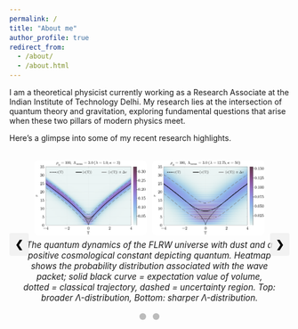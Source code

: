 ```yaml
---
permalink: /
title: "About me"
author_profile: true
redirect_from: 
  - /about/
  - /about.html
---
```


I am a theoretical physicist currently working as a Research Associate at the Indian Institute of Technology Delhi. My research lies at the intersection of quantum theory and gravitation, exploring fundamental questions that arise when these two pillars of modern physics meet.

Here’s a glimpse into some of my recent research highlights.

<!-- Slideshow CSS -->
<style>
.slideshow-container {
  position: relative;
  max-width: 100%;
  margin: 2rem auto;
}

.slide {
  display: none;
  justify-content: center;
  align-items: center;
  flex-direction: column;
}

.slide-images {
  display: flex;
  justify-content: center;
  flex-wrap: wrap;
  gap: 10px;
}

.slide-images img {
  width: 40%;
  border-radius: 6px;
}

.caption {
  font-style: italic;
  margin-top: 0.5rem;
  text-align: center;
  font-size: 0.95rem;
  max-width: 90%;
  margin-left: auto;
  margin-right: auto;
}

.prev, .next {
  cursor: pointer;
  position: absolute;
  top: 45%;
  padding: 10px;
  color: black;
  font-weight: bold;
  font-size: 18px;
  background: rgba(240,240,240,0.8);
  border-radius: 4px;
  user-select: none;
  z-index: 2;
}
.prev:hover, .next:hover {
  background: #ccc;
}
.prev { left: 0; }
.next { right: 0; }

.dots {
  text-align: center;
  margin-top: 1rem;
}
.dot {
  cursor: pointer;
  height: 12px;
  width: 12px;
  margin: 0 4px;
  background-color: #bbb;
  border-radius: 50%;
  display: inline-block;
  transition: background-color 0.3s;
}
.dot.active {
  background-color: #333;
}
</style>

<div class="slideshow-container" id="slideshow">

  <div class="slide">
    <div class="slide-images">
      <img src="/images/contour_plot_A=5.0.png" alt="Field Correlation" />
      <img src="/images/contour_plot_A=5.0_m.png" alt="Momentum Correlation" />
    </div>
    <div class="caption">
      Quantum correlations of a test field propagating in a spacetime undergoing critical collapse, evaluated at the end of the numerical simulation. Dashed black lines = areal radius of apparent horizon, red dashed lines = location of apparent horizon. Top: field correlation, Bottom: momentum correlation.
    </div>
  </div>
  
  <div class="slide" style="display: flex;">
    <div class="slide-images">
      <img src="/images/QC1.png" alt="QC1" />
      <img src="/images/QC2.png" alt="QC2" />
    </div>
    <div class="caption">
      The quantum dynamics of the FLRW universe with dust and a positive cosmological constant depicting quantum. Heatmap shows the probability distribution associated with the wave packet; solid black curve = expectation value of volume, dotted = classical trajectory, dashed = uncertainty region. Top: broader Λ-distribution, Bottom: sharper Λ-distribution.
    </div>
  </div>
  
<!-- This section describes my research projects in quantum gravity -->
<!--  <div class="slide"> -->
<!--    <div class="slide-images"> -->
<!--      <img src="/images/QC3.png" alt="QC3" /> -->
<!--      <img src="/images/QC4.png" alt="QC4" /> -->
<!--    </div> -->
<!--    <div class="caption"> -->
<!--            The quantum dynamics of the FLRW universe with dust and a negative cosmological constant showing cyclic evolution. Heatmap shows the probability distribution associated with the wave packet; solid black curve = expectation value of volume, dotted = classical trajectory, dashed = uncertainty region. Top: coherent wave packet, Bottom: Gaussian wave packet with same mean Λ but sharper width. -->
<!--    </div> -->
<!--  </div> -->

  <a class="prev" onclick="plusSlides(-1)">❮ </a>
  <a class="next" onclick="plusSlides(1)"> ❯</a>

  <div class="dots">
    <span class="dot" onclick="currentSlide(0)"></span>
    <span class="dot" onclick="currentSlide(1)"></span>
  </div>
</div>

<script>
let slideIndex = 0;
const slides = document.querySelectorAll(".slide");
const dots = document.querySelectorAll(".dot");
const slideshow = document.getElementById("slideshow");
let timer = null;

function showSlide(n) {
  slides.forEach((slide, i) => {
    slide.style.display = i === n ? "flex" : "none";
    dots[i].classList.toggle("active", i === n);
  });
  slideIndex = n;
}

function plusSlides(n) {
  slideIndex = (slideIndex + n + slides.length) % slides.length;
  showSlide(slideIndex);
}

function currentSlide(n) {
  showSlide(n);
}

function autoSlide() {
  plusSlides(1);
}

function startAutoSlide() {
  timer = setInterval(autoSlide, 6000);
}

function pauseAutoSlide() {
  clearInterval(timer);
}

slideshow.addEventListener("mouseenter", pauseAutoSlide);
slideshow.addEventListener("mouseleave", startAutoSlide);

showSlide(slideIndex);
startAutoSlide();
</script>

